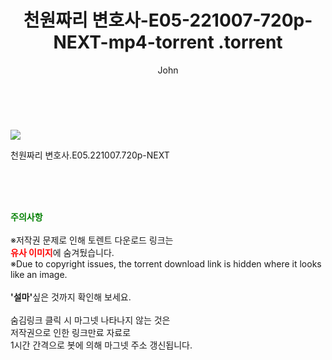 ﻿---
layout: post
title:  "                   천원짜리 변호사-E05-221007-720p-NEXT-mp4-torrent                .torrent"
author: John
categories: [ 영화 ]
tags: [  ]
image: https://torrentrj59.com/uploadfile/full/5af21770a8bd331fb127131ac05f0168b427ce10.jpg 
description: "                   천원짜리 변호사-E05-221007-720p-NEXT-mp4-torrent                 torrent 정보 공유"
toc: true
toc_sticky: true
---

<br>
<p><img src="https://torrentrj59.com/uploadfile/full/5af21770a8bd331fb127131ac05f0168b427ce10.jpg"/></p>
 천원짜리 변호사.E05.221007.720p-NEXT  
    
<br><br><br>
<p data-ke-size="size16"><b><span style="color: green;">주의사항</span></b><br /><br />※저작권 문제로 인해 토렌트 다운로드 링크는<br /><b><span style="color: red;">유사 이미지</span></b>에 숨겨뒀습니다.<br />※Due to copyright issues, the torrent download link is hidden where it looks like an image.<br /><br /><b>'설마'</b>싶은 것까지 확인해 보세요.<br /><br />숨김링크 클릭 시 마그넷 나타나지 않는 것은<br />저작권으로 인한 링크만료 자료로<br />1시간 간격으로 봇에 의해 마그넷 주소 갱신됩니다.</p>
